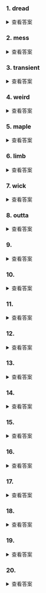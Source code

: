 ### 1. dread

<details>
<summary>查看答案</summary>
<pre>
畏惧，担心，（畏惧死亡dead）
</pre>
</details>

### 2. mess

<details>
<summary>查看答案</summary>
<pre>
肮脏，困境，杂乱；弄乱
太脏了，霉死了
</pre>
</details>

### 3. transient

<details>
<summary>查看答案</summary>
<pre>
短暂的，临时的
trans 转变
ent -> end，转变为结局（短暂）
</pre>
</details>

### 4. weird

<details>
<summary>查看答案</summary>
<pre>
奇怪的
</pre>
</details>

### 5. maple

<details>
<summary>查看答案</summary>
<pre>
枫树；淡棕色
</pre>
</details>

### 6. limb

<details>
<summary>查看答案</summary>
<pre>
肢体
</pre>
</details>

### 7. wick

<details>
<summary>查看答案</summary>
<pre>
灯芯；维克
灯芯是多么脆弱（weak）
</pre>
</details>

### 8. outta

<details>
<summary>查看答案</summary>
<pre>
离开，同out of
</pre>
</details>

### 9. 

<details>
<summary>查看答案</summary>
<pre>

</pre>
</details>

### 10. 

<details>
<summary>查看答案</summary>
<pre>

</pre>
</details> 

### 11. 

<details>
<summary>查看答案</summary>
<pre>

</pre>
</details>

### 12. 

<details>
<summary>查看答案</summary>
<pre>
  
</pre>
</details>

### 13. 

<details>
<summary>查看答案</summary>
<pre>

</pre>
</details>

### 14. 

<details>
<summary>查看答案</summary>
<pre>

</pre>
</details>

### 15. 

<details>
<summary>查看答案</summary>
<pre>

</pre>
</details>

### 16. 

<details>
<summary>查看答案</summary>
<pre>

</pre>
</details>

### 17. 

<details>
<summary>查看答案</summary>
<pre>

</pre>
</details>

### 18. 

<details>
<summary>查看答案</summary>
<pre>

</pre>
</details>

### 19. 

<details>
<summary>查看答案</summary>
<pre>

</pre>
</details>

### 20. 

<details>
<summary>查看答案</summary>
<pre>

</pre>
</details>